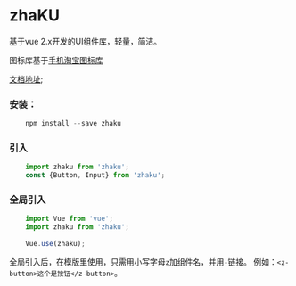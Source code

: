 # zhaKU
基于vue 2.x开发的UI组件库，轻量，简洁。

图标库基于[手机淘宝图标库](https://www.iconfont.cn/collections/detail?spm=a313x.7781069.1998910419.d9df05512&cid=33)

[文档地址](https://zhayes.github.io/zhaKU/);

### 安装： 
```javascript
    npm install --save zhaku
```

### 引入
```javascript
    import zhaku from 'zhaku';
    const {Button, Input} from 'zhaku';
```

### 全局引入
```javascript
    import Vue from 'vue';
    import zhaku from 'zhaku';
    
    Vue.use(zhaku);
```

全局引入后，在模版里使用，只需用小写字母`z`加组件名，并用`-`链接。
例如：```<z-button>这个是按钮</z-button>```。
